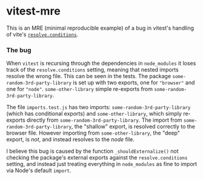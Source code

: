 # vitest-mre

This is an MRE (minimal reproducible example) of a bug in vitest's handling of vite's [`resolve.conditions`](https://vitejs.dev/config/#resolve-conditions).

### The bug

When `vitest` is recursing through the dependencies in `node_modules` it loses track of the `resolve.conditions` setting, meaning that nested imports resolve the wrong file. This can be seen in the tests. The package `some-random-3rd-party-library` is set up with two exports, one for `"browser"` and one for `"node"`. `some-other-library` simple re-exports from `some-random-3rd-party-library`.

The file `imports.test.js` has two imports: `some-random-3rd-party-library` (which has conditional exports) and `some-other-library`, which simply re-exports directly from `some-random-3rd-party-library`. The import from `some-random-3rd-party-library`, the "shallow" export, is resolved correctly to the browser file. However importing from `some-other-library`, the "deep" export, is _not_, and instead resolves to the _node_ file.

I believe this bug is caused by the function `_shouldExternalize()` not checking the package's external exports against the `resolve.conditions` setting, and instead just treating everything in `node_modules` as fine to import via Node's default `import`.
